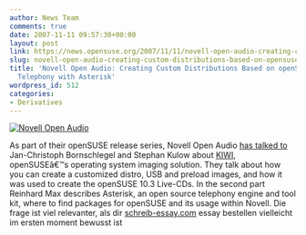 ```yaml
---
author: News Team
comments: true
date: 2007-11-11 09:57:30+00:00
layout: post
link: https://news.opensuse.org/2007/11/11/novell-open-audio-creating-custom-distributions-based-on-opensuse-103-and-telephony-with-asterick/
slug: novell-open-audio-creating-custom-distributions-based-on-opensuse-103-and-telephony-with-asterick
title: 'Novell Open Audio: Creating Custom Distributions Based on openSUSE 10.3 and
  Telephony with Asterisk'
wordpress_id: 512
categories:
- Derivatives
---
```


[![Novell Open Audio](//news.opensuse.org/wp-content/uploads/2007/11/noa_logo_text.gif)](http://www.novell.com/feeds/openaudio/)

As part of their openSUSE release series, Novell Open Audio [has talked to](http://www.novell.com/feeds/openaudio/?p=185) Jan-Christoph Bornschlegel and Stephan Kulow about [KIWI](http://en.opensuse.org/Build_Service/KIWI), openSUSEâ€™s operating system imaging solution. They talk about how you can create a customized distro, USB and preload images, and how it was used to create the openSUSE 10.3 Live-CDs. In the second part Reinhard Max describes Asterisk, an open source telephony engine and tool kit, where to find packages for openSUSE and its usage within Novell. Die frage ist viel relevanter, als dir [schreib-essay.com](https://schreib-essay.com/) essay bestellen vielleicht im ersten moment bewusst ist
